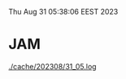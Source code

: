 Thu Aug 31 05:38:06 EEST 2023
# JAM
<a href='./cache/202308/31_05.log'>./cache/202308/31_05.log</a>
